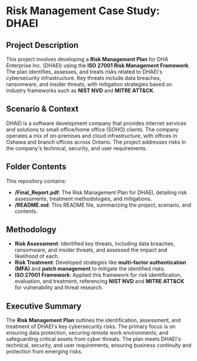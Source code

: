 # Risk Management Case Study: DHAEI

## Project Description

This project involves developing a **Risk Management Plan** for DHA Enterprise Inc. (DHAEI) using the **ISO 27001 Risk Management Framework**. The plan identifies, assesses, and treats risks related to DHAEI's cybersecurity infrastructure. Key threats include data breaches, ransomware, and insider threats, with mitigation strategies based on industry frameworks such as **NIST NVD** and **MITRE ATT&CK**.

## Scenario & Context

DHAEI is a software development company that provides internet services and solutions to small office/home office (SOHO) clients. The company operates a mix of on-premises and cloud infrastructure, with offices in Oshawa and branch offices across Ontario. The project addresses risks in the company's technical, security, and user requirements.

## Folder Contents

This repository contains:

- **/Final_Report.pdf**: The Risk Management Plan for DHAEI, detailing risk assessments, treatment methodologies, and mitigations.
- **/README.md**: This README file, summarizing the project, scenario, and contents.

## Methodology

- **Risk Assessment**: Identified key threats, including data breaches, ransomware, and insider threats, and assessed the impact and likelihood of each.
- **Risk Treatment**: Developed strategies like **multi-factor authentication (MFA)** and **patch management** to mitigate the identified risks.
- **ISO 27001 Framework**: Applied this framework for risk identification, evaluation, and treatment, referencing **NIST NVD** and **MITRE ATT&CK** for vulnerability and threat research.

## Executive Summary

The **Risk Management Plan** outlines the identification, assessment, and treatment of DHAEI's key cybersecurity risks. The primary focus is on ensuring data protection, securing remote work environments, and safeguarding critical assets from cyber threats. The plan meets DHAEI's technical, security, and user requirements, ensuring business continuity and protection from emerging risks. 


